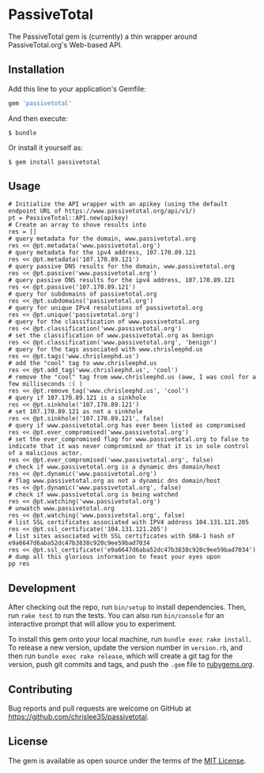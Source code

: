 # PassiveTotal

The PassiveTotal gem is (currently) a thin wrapper around PassiveTotal.org's Web-based API.

## Installation

Add this line to your application's Gemfile:

```ruby
gem 'passivetotal'
```

And then execute:

    $ bundle

Or install it yourself as:

    $ gem install passivetotal

## Usage

    # Initialize the API wrapper with an apikey (using the default endpoint URL of https://www.passivetotal.org/api/v1/)
    pt = PassiveTotal::API.new(apikey)
    # Create an array to shove results into
    res = []
    # query metadata for the domain, www.passivetotal.org
    res << @pt.metadata('www.passivetotal.org')
    # query metadata for the ipv4 address, 107.170.89.121
    res << @pt.metadata('107.170.89.121')
    # query passive DNS results for the domain, www.passivetotal.org
    res << @pt.passive('www.passivetotal.org')
    # query passive DNS results for the ipv4 address, 107.170.89.121
    res << @pt.passive('107.170.89.121')
    # query for subdomains of passivetotal.org
    res << @pt.subdomains('passivetotal.org')
    # query for unique IPv4 resolutions of passivetotal.org
    res << @pt.unique('passivetotal.org')
    # query for the classification of www.passivetotal.org
    res << @pt.classification('www.passivetotal.org')
    # set the classification of www.passivetotal.org as benign
    res << @pt.classification('www.passivetotal.org', 'benign')
    # query for the tags associated with www.chrisleephd.us
    res << @pt.tags('www.chrisleephd.us')
    # add the "cool" tag to www.chrisleephd.us
    res << @pt.add_tag('www.chrisleephd.us', 'cool')
    # remove the "cool" tag from www.chrisleephd.us (aww, I was cool for a few milliseconds :( )
    res << @pt.remove_tag('www.chrisleephd.us', 'cool')
    # query if 107.170.89.121 is a sinkhole
    res << @pt.sinkhole('107.170.89.121')
    # set 107.170.89.121 as not a sinkhole
    res << @pt.sinkhole('107.170.89.121', false)
    # query if www.passivetotal.org has ever been listed as compromised
    res << @pt.ever_compromised('www.passivetotal.org')
    # set the ever_compromised flag for www.passivetotal.org to false to indicate that it was never compromised or that it is in sole control of a malicious actor.
    res << @pt.ever_compromised('www.passivetotal.org', false)
    # check if www.passivetotal.org is a dynamic dns domain/host
    res << @pt.dynamic('www.passivetotal.org')
    # flag www.passivetotal.org as not a dynamic dns domain/host
    res << @pt.dynamic('www.passivetotal.org', false)
    # check if www.passivetotal.org is being watched
    res << @pt.watching('www.passivetotal.org')
    # unwatch www.passivetotal.org
    res << @pt.watching('www.passivetotal.org', false)
    # list SSL certificates associated with IPV4 address 104.131.121.205
    res << @pt.ssl_certificate('104.131.121.205')
    # list sites associated with SSL certificates with SHA-1 hash of e9a6647d6aba52dc47b3838c920c9ee59bad7034
    res << @pt.ssl_certificate('e9a6647d6aba52dc47b3838c920c9ee59bad7034')
    # dump all this glorious information to feast your eyes upon
    pp res

## Development

After checking out the repo, run `bin/setup` to install dependencies. Then, run `rake test` to run the tests. You can also run `bin/console` for an interactive prompt that will allow you to experiment.

To install this gem onto your local machine, run `bundle exec rake install`. To release a new version, update the version number in `version.rb`, and then run `bundle exec rake release`, which will create a git tag for the version, push git commits and tags, and push the `.gem` file to [rubygems.org](https://rubygems.org).

## Contributing

Bug reports and pull requests are welcome on GitHub at https://github.com/chrislee35/passivetotal.


## License

The gem is available as open source under the terms of the [MIT License](http://opensource.org/licenses/MIT).

